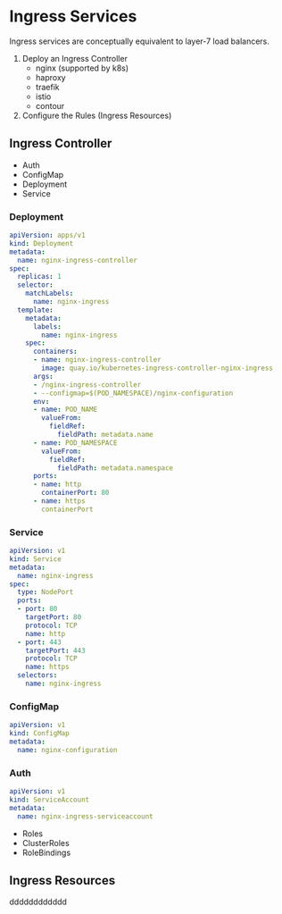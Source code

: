 # Ingress Services

Ingress services are conceptually equivalent to layer-7 load balancers.

1. Deploy an Ingress Controller
   - nginx (supported by k8s)
   - haproxy
   - traefik
   - istio
   - contour
2. Configure the Rules (Ingress Resources)

## Ingress Controller

- Auth
- ConfigMap
- Deployment
- Service

### Deployment

~~~yaml
apiVersion: apps/v1
kind: Deployment
metadata:
  name: nginx-ingress-controller
spec:
  replicas: 1
  selector:
    matchLabels:
      name: nginx-ingress
  template:
    metadata:
      labels:
        name: nginx-ingress
    spec:
      containers:
      - name: nginx-ingress-controller
        image: quay.io/kubernetes-ingress-controller-nginx-ingress
      args:
      - /nginx-ingress-controller
      - --configmap=$(POD_NAMESPACE)/nginx-configuration
      env:
      - name: POD_NAME
        valueFrom:
          fieldRef:
            fieldPath: metadata.name
      - name: POD_NAMESPACE
        valueFrom: 
          fieldRef: 
            fieldPath: metadata.namespace
      ports:
      - name: http
        containerPort: 80
      - name: https
        containerPort
~~~

### Service

~~~yaml
apiVersion: v1
kind: Service
metadata:
  name: nginx-ingress
spec:
  type: NodePort
  ports:
  - port: 80
    targetPort: 80
    protocol: TCP
    name: http
  - port: 443
    targetPort: 443
    protocol: TCP
    name: https
  selectors:
    name: nginx-ingress
~~~

### ConfigMap

~~~yaml
apiVersion: v1
kind: ConfigMap
metadata:
  name: nginx-configuration
~~~

### Auth

~~~yaml
apiVersion: v1
kind: ServiceAccount
metadata:
  name: nginx-ingress-serviceaccount
~~~

- Roles
- ClusterRoles
- RoleBindings

## Ingress Resources

dddddddddddd